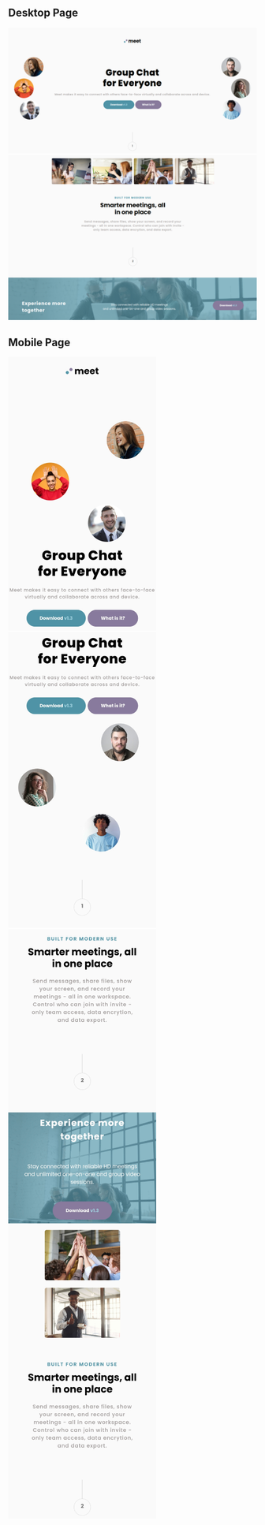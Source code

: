 ## Desktop Page


![Desktop Page](img/HomePageMeet.png)
![Desktop Page2](img/HomePageMeet2.png)


## Mobile Page

<img src="img/MobilePageMeet3.jpg" alt="drawing" width="300"/>
<img src="img/MonilePageMeet.jpg" alt="drawing" width="300"/>
<img src="img/MobilePageMeet2.jpg" alt="drawing" width="300"/>

<img src="img/MobilepageMeet4.jpg" alt="drawing" width="300"/>
